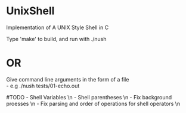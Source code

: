 # UnixShell
Implementation of A UNIX Style Shell in C

Type 'make' to build, and run with ./nush

# OR

Give command line arguments in the form of a file	
	- e.g ./nush tests/01-echo.out

#TODO
	- Shell Variables \n
	- Shell parentheses \n
	- Fix background proesses \n
	- Fix parsing and order of operations for shell operators \n
